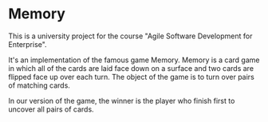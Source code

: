 # Memory

This is a university project for the course "Agile Software Development for Enterprise".

It's an implementation of the famous game Memory. Memory is a card game in which all of the cards are laid face down on a surface and two cards are flipped face up over each turn. The object of the game is to turn over pairs of matching cards.

In our version of the game, the winner is the player who finish first to uncover all pairs of cards.
